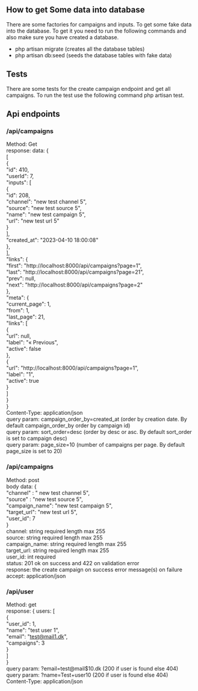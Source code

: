 ## How to get Some data into database

There are some factories for campaigns and inputs. To get some fake data into the database. To get it you need to run the following commands and also make sure you have created a database.

-   php artisan migrate (creates all the database tables)
-   php artisan db:seed (seeds the database tables with fake data)

## Tests

There are some tests for the create campaign endpoint and get all campaigns. To run the test use the following command php artisan test.

## Api endpoints

### /api/campaigns

Method: Get<br>
response: data: {<br>
[<br>
{<br>
"id": 410,<br>
"userId": 7,<br>
"inputs": [<br>
{<br>
"id": 208,<br>
"channel": "new test channel 5",<br>
"source": "new test source 5",<br>
"name": "new test campaign 5",<br>
"url": "new test url 5"<br>
}<br>
],<br>
"created_at": "2023-04-10 18:00:08"<br>
},<br>
],<br>
"links": {<br>
"first": "http://localhost:8000/api/campaigns?page=1",<br>
"last": "http://localhost:8000/api/campaigns?page=21",<br>
"prev": null,<br>
"next": "http://localhost:8000/api/campaigns?page=2"<br>
},<br>
"meta": {<br>
"current_page": 1,<br>
"from": 1,<br>
"last_page": 21,<br>
"links": [<br>
{<br>
"url": null,<br>
"label": "&laquo; Previous",<br>
"active": false<br>
},<br>
{<br>
"url": "http://localhost:8000/api/campaigns?page=1",<br>
"label": "1",<br>
"active": true<br>
}<br>
]<br>
}<br>
}<br>
Content-Type: application/json<br>
query param: campaign_order_by=created_at (order by creation date. By default campaign_order_by order by campaign id)<br>
query param: sort_order=desc (order by desc or asc. By default sort_order is set to campaign desc)<br>
query param: page_size=10 (number of campaigns per page. By default page_size is set to 20)<br>

### /api/campaigns

Method: post<br>
body data: {<br>
"channel" : " new test channel 5",<br>
"source" : "new test source 5",<br>
"campaign_name": "new test campaign 5",<br>
"target_url": "new test url 5",<br>
"user_id": 7<br>
} <br>
channel: string required length max 255 <br>
source: string required length max 255 <br>
campaign_name: string required length max 255 <br>
target_url: string required length max 255 <br>
user_id: int required <br>
status: 201 ok on success and 422 on validation error <br>
response: the create campaign on success error message(s) on failure
accept: application/json

### /api/user

Method: get <br>
response: {
users: [<br>
{<br>
"user_id": 1,<br>
"name": "test user 1",<br>
"email": "test@mail1.dk",<br>
"campaigns": 3<br>
}<br>
]<br>
} <br>
query param: ?email=test@mail$10.dk (200 if user is found else 404)<br>
query param: ?name=Test+user10 (200 if user is found else 404)<br>
Content-Type: application/json<br>
